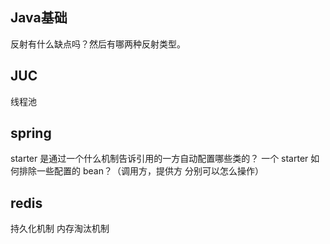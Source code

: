 
## Java基础
反射有什么缺点吗？然后有哪两种反射类型。


## JUC
线程池

## spring
starter 是通过一个什么机制告诉引用的一方自动配置哪些类的？
一个 starter 如何排除一些配置的 bean？（调用方，提供方 分别可以怎么操作）

## redis
持久化机制
内存淘汰机制


